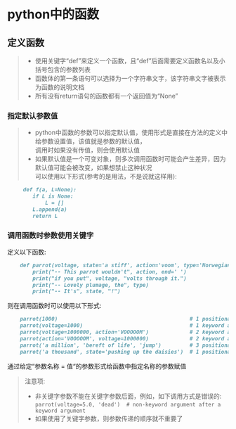 # python中的函数
## 定义函数
>* 使用关键字“def”来定义一个函数，且“def”后面需要定义函数名以及小括号包含的参数列表
>* 函数体的第一条语句可以选择为一个字符串文字，该字符串文字被表示为函数的说明文档
>* 所有没有return语句的函数都有一个返回值为“None”
### 指定默认参数值
>* python中函数的参数可以指定默认值，使用形式是直接在方法的定义中给参数设置值，该值就是参数的默认值，<br/>
调用时如果没有传值，则会使用默认值
>* 如果默认值是一个可变对象，则多次调用函数时可能会产生差异，因为默认值可能会被改变，如果想禁止这种状况<br/>
可以使用以下形式(参考的是用法，不是说就这样用):<br/>
   ```markdown
        def f(a, L=None):
           if L is None:
               L = []
           L.append(a)
           return L
   ```
### 调用函数时参数使用关键字
定义以下函数:
```markdown
    def parrot(voltage, state='a stiff', action='voom', type='Norwegian Blue'):
        print("-- This parrot wouldn't", action, end=' ')
        print("if you put", voltage, "volts through it.")
        print("-- Lovely plumage, the", type)
        print("-- It's", state, "!")
```
则在调用函数时可以使用以下形式:
```markdown
    parrot(1000)                                          # 1 positional argument
    parrot(voltage=1000)                                  # 1 keyword argument
    parrot(voltage=1000000, action='VOOOOOM')             # 2 keyword arguments
    parrot(action='VOOOOOM', voltage=1000000)             # 2 keyword arguments
    parrot('a million', 'bereft of life', 'jump')         # 3 positional arguments
    parrot('a thousand', state='pushing up the daisies')  # 1 positional, 1 keyword
```
通过给定“参数名称 = 值“的参数形式给函数中指定名称的参数赋值
>注意项:<br/>
>* 非关键字参数不能在关键字参数后面，例如，如下调用方式是错误的:<br/>
`parrot(voltage=5.0, 'dead')  # non-keyword argument after a keyword argument`<br/>
>* 如果使用了关键字参数，则参数传递的顺序就不重要了